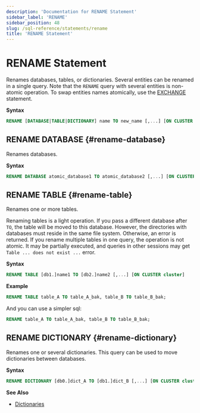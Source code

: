 ```yaml
---
description: 'Documentation for RENAME Statement'
sidebar_label: 'RENAME'
sidebar_position: 48
slug: /sql-reference/statements/rename
title: 'RENAME Statement'
---
```


# RENAME Statement

Renames databases, tables, or dictionaries. Several entities can be renamed in a single query.
Note that the `RENAME` query with several entities is non-atomic operation. To swap entities names atomically, use the [EXCHANGE](./exchange.md) statement.

**Syntax**

```sql
RENAME [DATABASE|TABLE|DICTIONARY] name TO new_name [,...] [ON CLUSTER cluster]
```

## RENAME DATABASE {#rename-database}

Renames databases.

**Syntax**

```sql
RENAME DATABASE atomic_database1 TO atomic_database2 [,...] [ON CLUSTER cluster]
```

## RENAME TABLE {#rename-table}

Renames one or more tables.

Renaming tables is a light operation. If you pass a different database after `TO`, the table will be moved to this database. However, the directories with databases must reside in the same file system. Otherwise, an error is returned. 
If you rename multiple tables in one query, the operation is not atomic. It may be partially executed, and queries in other sessions may get `Table ... does not exist ...` error.

**Syntax**

```sql
RENAME TABLE [db1.]name1 TO [db2.]name2 [,...] [ON CLUSTER cluster]
```

**Example**

```sql
RENAME TABLE table_A TO table_A_bak, table_B TO table_B_bak;
```

And you can use a simpler sql:  
```sql
RENAME table_A TO table_A_bak, table_B TO table_B_bak;
```

## RENAME DICTIONARY {#rename-dictionary}

Renames one or several dictionaries. This query can be used to move dictionaries between databases.

**Syntax**

```sql
RENAME DICTIONARY [db0.]dict_A TO [db1.]dict_B [,...] [ON CLUSTER cluster]
```

**See Also**

- [Dictionaries](../../sql-reference/dictionaries/index.md)
